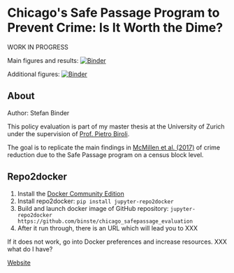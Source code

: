 # Chicago's Safe Passage Program to Prevent Crime: Is It Worth the Dime?
WORK IN PROGRESS


Main figures and results: [![Binder](https://mybinder.org/badge.svg)](https://mybinder.org/v2/gh/binste/chicago_safepassage_evaluation/master?filepath=notebooks%2F5_analysis%2F0.0-binste-replication-of-crime-results-McMillen-et-al-2017-census-block-level.ipynb)


Additional figures: [![Binder](https://mybinder.org/badge.svg)](https://mybinder.org/v2/gh/binste/chicago_safepassage_evaluation/master?filepath=notebooks%2F5_analysis%2F1.0-binste-additional-figures-website.ipynb)



## About
Author: Stefan Binder


This policy evaluation is part of my master thesis at the University of Zurich under the supervision of [Prof. Pietro Biroli](https://sites.google.com/site/pietrobiroli/home).


The goal is to replicate the main findings in [McMillen et al. (2017)](https://ignaciomsarmiento.github.io/assets/Safe_Passage_WP.pdf) of crime reduction due to the Safe Passage program on a census block level.


## Repo2docker
1. Install the [Docker Community Edition](https://store.docker.com/search?type=edition&offering=community)
2. Install repo2docker: `pip install jupyter-repo2docker`
3. Build and launch docker image of GitHub repository: `jupyter-repo2docker https://github.com/binste/chicago_safepassage_evaluation`
4. After it run through, there is an URL which will lead you to XXX

If it does not work, go into Docker preferences and increase resources. XXX what do I have?

[Website](https://binste.github.io/chicago_safepassage_evaluation/)
